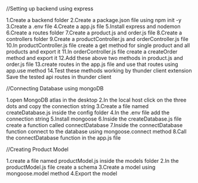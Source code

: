 
//Setting up backend using express

1.Create a backend folder
2.Create a package.json file using npm init -y
3.Create a .env file
4.Create a app.js file
5.Install express and nodemon
6.Create a routes folder
7.Create a product.js and order.js file
8.Create a controllers folder
9.Create a productController.js and orderController.js file
10.In productController.js file create a get method for single product and all products and export it
11.In orderController.js file create a createOrder method and export it
12.Add these above two methods in product.js and order.js file
13.create routes in the app.js file and use that routes using app.use method
14.Test these methods working by thunder client extension
Save the tested api routes in thunder client


//Connecting Database using mongoDB

1.open MongoDB atlas in the desktop
2.In the local host click on the three dots and copy the connection string 
3.Create a file named createDatabase.js inside the config folder
4.In the .env file add the connection string
5.Install mongoose
6.Inside the createDatabase.js file create a function called connectDatabase
7.Inside the connectDatabase function connect to the database using mongoose.connect method
8.Call the connectDatabase function in the app.js file


//Creating Product Model

1.create a file named productModel.js inside the models folder
2.In the productModel.js file create a schema
3.Create a model using mongoose.model method
4.Export the model
